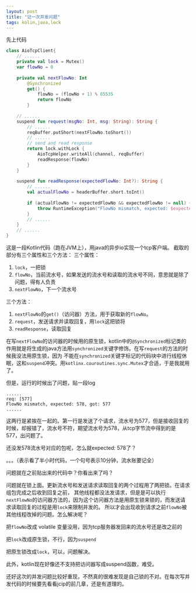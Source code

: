 ```yaml
---
layout: post
title: "记一次并发问题"
tags: kolin,java,lock
---
```

先上代码
```kotlin
class AioTcpClient{
    // ......
    private val lock = Mutex()
    var flowNo = 0
    
    private val nextFlowNo: Int
        @Synchronized
        get() {
            flowNo = (flowNo + 1) % 65535
            return flowNo
        }
    
    // ......
    suspend fun request(msgNo: Int, msg: String): String {
        // ......
        reqBuffer.putShort(nextFlowNo.toShort())
        // ......
        // send and read response
        return lock.withLock {
            AioTcpHelper.writeAll(channel, reqBuffer)
            readResponse(flowNo)
        }
    }
    
    suspend fun readResponse(expectedFlowNo: Int?): String {
        // ......
        val actualFlowNo = headerBuffer.short.toInt()
        
        if (actualFlowNo != expectedFlowNo && expectedFlowNo != null) {
            throw RuntimeException("FlowNo mismatch, expected: $expectedFlowNo, got: $actualFlowNo")
        }
        // ......
    }
    // ......
}
```
这是一段Kotlin代码（跑在JVM上），用java的异步io实现一个tcp客户端。
截取的部分有三个属性和三个方法：
三个属性：
1. `lock`，一把锁
2. `flowNo`，当前流水号，如果发送的流水号和读取的流水号不同，意思就是除了问题，得有人负责
3. `nextFlowNo`，下一个流水号

三个方法：
1. `nextFlowNo`的`get()`（访问器）方法，用于获取新的`flowNo`。
2. `request`，发送请求并读取回复，用`lock`这把锁将
3. `readResponse`，读取回复

在写`nextFlowNo`的访问器的时候用的原生锁，kotlin中的`@Synchronized`标记类的作用就是将生成的java方法用`synchronized`关键字修饰。在写`request`的方法的时候我没法用原生锁，因为
不能在`synchronized`关键字标记的代码块中进行线程休眠，这和`suspend`冲突。用`kotlinx.couroutines.sync.Mutex`才合适，于是我就用了。

但是，运行的时候出了问题，贴一段log
```
......
req: [577]
FlowNo mismatch, expected: 578, got: 577
......
```
这两行是紧挨在一起的。第一行是发送了个请求，流水号为577，但是接收回复的时候，却报错了，流水号不符，期望流水号为578，从tcp字节流中得到的是577，出问题了。

还没发578流水号对应的包呢，怎么就expected: 578了？

。。。（表示看了半小时代码，一个句号表示10分钟，流水账要记全）

问题就在之前贴出来的代码中？你看出来了吗？

问题就在锁上面。更新流水号和发送请求读取回复的两个过程用了两把锁。在请求组包完成之后收到回复之前，
其他线程都没法发请求，但是是可以执行`nextFlowNo`的访问器方法的，因为这个访问器方法是用原生锁来锁的，而发送请求读取回复的过程是用`lock`来限制并发的。
所以才会出现收到请求之前`flowNo`被其他线程改掉的问题。怎么解决呢？

把`flowNo`改成 volatile 变量没用，因为tcp服务器发回来的流水号还是改之前的

把`lock`改成原生锁，不行，因为`suspend`

把原生锁改成`lock`，可以，问题解决。

此外，kotlin现在好像还不支持把访问器写成suspend函数，难受。

还好这次的并发问题比较好重现，不然真的很难发现是自己锁的不对。在每次写并发代码的时候要先看看jcip的前几章，还是有道理的。
